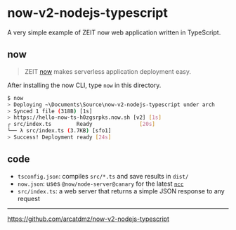 # now-v2-nodejs-typescript
A very simple example of ZEIT now web application written in TypeScript.

## now

> ZEIT [now](https://zeit.co/now) makes serverless application deployment easy.

After installing the now CLI, type `now` in this directory.

```sh
$ now
> Deploying ~\Documents\Source\now-v2-nodejs-typescript under arch
> Synced 1 file (318B) [1s]
> https://hello-now-ts-h0zgsrpks.now.sh [v2] [1s]
┌ src/index.ts        Ready               [20s]
└── λ src/index.ts (3.7KB) [sfo1]
> Success! Deployment ready [24s]
```

## code

- `tsconfig.json`: compiles `src/*.ts` and save results in `dist/`
- `now.json`: uses `@now/node-server@canary` for the latest [`ncc`](https://github.com/zeit/ncc)
- `src/index.ts`: a web server that returns a simple JSON response to any request

---
https://github.com/arcatdmz/now-v2-nodejs-typescript
